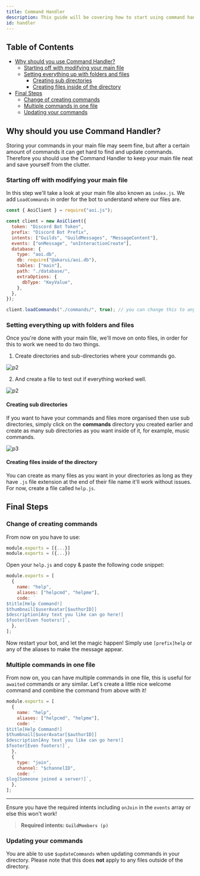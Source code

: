 ```yaml
---
title: Command Handler
description: This guide will be covering how to start using command handlers, creating multiple commands in one file and updating commands without restarting your Discord Bot.
id: handler
---
```


<!-- omit from toc -->

## Table of Contents

- [Why should you use Command Handler?](#why-should-you-use-command-handler)
  - [Starting off with modifying your main file](#starting-off-with-modifying-your-main-file)
  - [Setting everything up with folders and files](#setting-everything-up-with-folders-and-files)
    - [Creating sub directories](#creating-sub-directories)
    - [Creating files inside of the directory](#creating-files-inside-of-the-directory)
- [Final Steps](#final-steps)
  - [Change of creating commands](#change-of-creating-commands)
  - [Multiple commands in one file](#multiple-commands-in-one-file)
  - [Updating your commands](#updating-your-commands)

## Why should you use Command Handler?

Storing your commands in your main file may seem fine, but after a certain amount of commands it can get hard to find and update commands. Therefore you should use the Command Handler to keep your main file neat and save yourself from the clutter.

### Starting off with modifying your main file

In this step we'll take a look at your main file also known as `index.js`. We add `LoadCommands` in order for the bot to understand where our files are.

```javascript title="index.js"
const { AoiClient } = require("aoi.js");

const client = new AoiClient({
  token: "Discord Bot Token",
  prefix: "Discord Bot Prefix",
  intents: ["Guilds", "GuildMessages", "MessageContent"],
  events: ["onMessage", "onInteractionCreate"],
  database: {
    type: "aoi.db",
    db: require("@akarui/aoi.db"),
    tables: ["main"],
    path: "./database/",
    extraOptions: {
      dbType: "KeyValue",
    },
  },
});

client.loadCommands("./commands/", true); // you can change this to any directory you want
```

### Setting everything up with folders and files

Once you're done with your main file, we'll move on onto files, in order for this to work we need to do two things.

1. Create directories and sub-directories where your commands go.

![p2](https://cdn.discordapp.com/attachments/1082168708866244648/1083390579402088458/HwYiJqoeF9SAAAAAElFTkSuQmCC.png)

2. And create a file to test out if everything worked well.

![p2](https://cdn.discordapp.com/attachments/1082168708866244648/1083390890405543976/Awoopj94LkCqAAAAAElFTkSuQmCC.png)

#### Creating sub directories

If you want to have your commands and files more organised then use sub directories, simply click on the **commands**
directory you created earlier and create as many sub directories as you want inside of it, for example, music commands.

![p3](https://cdn.discordapp.com/attachments/1082168708866244648/1083391154227261540/e0P4fAZqcEmh2npQAAAAASUVORK5CYII.png)

#### Creating files inside of the directory

You can create as many files as you want in your directories as long as they have `.js` file extension at the end of their file name
it'll work without issues. For now, create a file called `help.js`.

## Final Steps

### Change of creating commands

From now on you have to use:

```javascript
module.exports = [{...}]
module.exports = ({...})
```

Open your `help.js` and copy & paste the following code snippet:

```javascript title="commands/help.js"
module.exports = [
  {
    name: "help",
    aliases: ["helpcmd", "helpme"],
    code: `
$title[Help Command!]
$thumbnail[$userAvatar[$authorID]] 
$description[Any text you like can go here!]
$footer[Even footers!]`,
  },
];
```

Now restart your bot, and let the magic happen! Simply use `[prefix]help` or any of the aliases to make the message
appear.

### Multiple commands in one file

From now on, you can have multiple commands in one file, this is useful for `awaited` commands or any similar. Let's
create a little nice welcome command and combine the command from above with it!

```javascript title="commands/help.js"
module.exports = [
  {
    name: "help",
    aliases: ["helpcmd", "helpme"],
    code: `
$title[Help Command!]
$thumbnail[$userAvatar[$authorID]] 
$description[Any text you like can go here!]
$footer[Even footers!]`,
  },
  {
    type: "join",
    channel: "$channelID",
    code: `
$log[Someone joined a server!]`,
  },
];
```

---

Ensure you have the required intents including `onJoin` in the `events` array or else this won't work!

> **Required intents: `GuildMembers (p)`**

### Updating your commands

You are able to use `$updateCommands` when updating commands in your directory. Please note that this does **not** apply
to any files outside of the directory.
